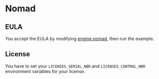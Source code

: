 # Nomad

## EULA

You accept the EULA by modifying [engine.nomad](./engine.nomad),
then run the example.

## License

You have to set your `LICENSES_SERIAL_NBR` and `LICENSES_CONTROL_NBR` environment variables for your license.
